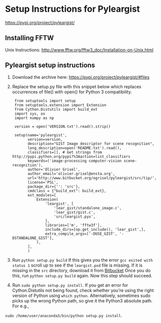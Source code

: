 
# Setup Instructions for Pyleargist

https://pypi.org/project/pyleargist/

## Installing FFTW

Unix Instructions: http://www.fftw.org/fftw3_doc/Installation-on-Unix.html

## Pyleargist setup instructions

1) Download the archive here: https://pypi.org/project/pyleargist/#files

2) Replace the setup.py file with this snippet below which replaces occurrences of file() with open() for Python 3 compatibility.

        from setuptools import setup
        from setuptools.extension import Extension
        from Cython.Distutils import build_ext
        import sys, os
        import numpy as np

        version = open('VERSION.txt').read().strip()

        setup(name='pyleargist',
              version=version,
              description="GIST Image descriptor for scene recognition",
              long_description=open('README.txt').read(),
              classifiers=[], # Get strings from http://pypi.python.org/pypi?%3Aaction=list_classifiers
              keywords=('image-processing computer-vision scene-recognition'),
              author='Olivier Grisel',
              author_email='olivier.grisel@ensta.org',
              url='http://www.bitbucket.org/ogrisel/pyleargist/src/tip/',
              license='PSL',
              package_dir={'': 'src'},
              cmdclass = {"build_ext": build_ext},
              ext_modules=[
                  Extension(
                      'leargist', [
                          'lear_gist/standalone_image.c',
                          'lear_gist/gist.c',
                          'src/leargist.pyx',
                      ],
                      libraries=['m', 'fftw3f'],
                      include_dirs=[np.get_include(), 'lear_gist',],
                      extra_compile_args=['-DUSE_GIST', '-DSTANDALONE_GIST'],
                  ),
              ],
              )

3) Run `python setup.py build`
If this gives you the error `gcc exited with status 1` scroll up to see if the `leargist.pxd` file is missing.
If it is missing in the `src` directory, download it from [Bitbucket](https://bitbucket.org/ogrisel/pyleargist/src/5d9f8ec1bb1c159ffa5b4ca1b2f6d2b303b9b871/src/?at=default)
Once you do this, run `python setup.py build` again. Now this step should succeed.

4) Run `sudo python setup.py install`.
If you get an error for Cython.Distutils not being found, check whether you're using the right version of Python using `which python`.
Alternatively, sometimes sudo picks up the wrong Python path, so give it the Python3 absolute path.
For e.g.,

`sudo /home/user/anaconda3/bin/python setup.py install`.
